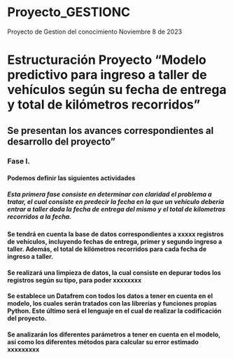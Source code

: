 # Proyecto_GESTIONC
Proyecto de Gestion del conocimiento
Noviembre 8 de 2023
# **Estructuración Proyecto “Modelo predictivo para ingreso a taller de vehículos según su fecha de entrega y total de kilómetros recorridos”**
## Se presentan los avances correspondientes al desarrollo del proyecto”
  ### Fase I.
  #### Podemos definir las siguientes actividades
  #####	Esta primera fase consiste en determinar con claridad el problema a tratar, el cual consiste en    predecir la fecha en la que un vehículo debería entrar a taller dada la fecha de entrega del mismo y el total de kilometras recorridos a la fecha. 
  #### Se tendrá en cuenta la base de datos correspondientes a xxxxx registros de vehículos, incluyendo fechas de entrega, primer y segundo ingreso a taller. Además, el total de kilómetros recorridos para cada fecha de ingreso a taller.
  #### Se realizará una limpieza de datos, la cual consiste en depurar todos los registros según su tipo, para poder xxxxxxxx
  #### Se establece un Datafrem con todos los datos a tener en cuenta en el modelo, los cuales serán tratados con las librerías y funciones propias Python. Este último será el lenguaje en el cual de realizar la codificación del proyecto.
  #### Se analizarán los diferentes parámetros a tener en cuenta en el modelo, así como los diferentes métodos para calcular su error estimado xxxxxxxxx
